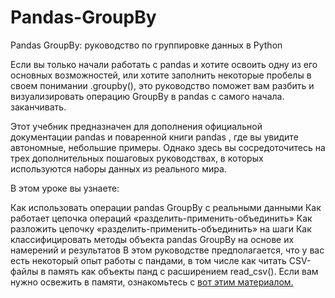 # Pandas-GroupBy
Pandas GroupBy: руководство по группировке данных в Python

Если вы только начали работать с pandas и хотите освоить одну из его основных возможностей, или хотите заполнить некоторые пробелы в своем понимании .groupby(), это руководство поможет вам разбить и визуализировать операцию GroupBy в pandas с самого начала. заканчивать.

Этот учебник предназначен для дополнения официальной документации pandas и поваренной книги pandas , где вы увидите автономные, небольшие примеры. Однако здесь вы сосредоточитесь на трех дополнительных пошаговых руководствах, в которых используются наборы данных из реального мира.

В этом уроке вы узнаете:

Как использовать операции pandas GroupBy с реальными данными
Как работает цепочка операций «разделить-применить-объединить»
Как разложить цепочку «разделить-применить-объединить» на шаги
Как классифицировать методы объекта pandas GroupBy на основе их намерений и результатов
В этом руководстве предполагается, что у вас есть некоторый опыт работы с пандами, в том числе как читать CSV-файлы в память как объекты панд с расширением read_csv(). Если вам нужно освежить в памяти, ознакомьтесь с
[вот этим материалом.](https://realpython.com/pandas-groupby/)
